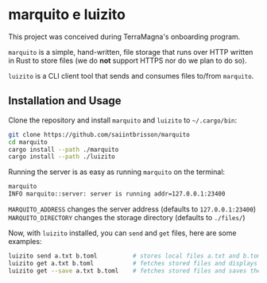 # marquito e luizito

This project was conceived during TerraMagna's onboarding program.

`marquito` is a simple, hand-written, file storage that runs over HTTP written in Rust to store files (we do **not** support HTTPS nor do we plan to do so). 

`luizito` is a CLI client tool that sends and consumes files to/from `marquito`.

## Installation and Usage

Clone the repository and install `marquito` and `luizito` to `~/.cargo/bin`:

```sh
git clone https://github.com/saiintbrisson/marquito
cd marquito
cargo install --path ./marquito
cargo install --path ./luizito
```

Running the server is as easy as running `marquito` on the terminal:
```sh
marquito
INFO marquito::server: server is running addr=127.0.0.1:23400
```

`MARQUITO_ADDRESS` changes the server address (defaults to `127.0.0.1:23400`)  
`MARQUITO_DIRECTORY` changes the storage directory (defaults to `./files/`)

Now, with `luizito` installed, you can `send` and `get` files, here are some examples:

```sh
luizito send a.txt b.toml          # stores local files a.txt and b.toml
luizito get a.txt b.toml           # fetches stored files and displays them
luizito get --save a.txt b.toml    # fetches stored files and saves them to disk
```

